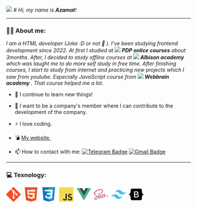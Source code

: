 <img src='https://grupneoci.com/images/articles/informatica.jpg'>
# <i>Hi, my name is <b>Azamat</b>!</i>

---

### :man_technologist: About me:

<i>I am a HTML developer (Joke :D or not 🤔 ). I've been studying frontend development since 2022. At first I studied at <img src="https://sun6-20.userapi.com/s/v1/ig1/uOg09NPqFufjC9tmSr__jFaOzGSRDBHBenKttdPqEYkJk3s4KSTHf-RqwnvkovAqGeSWUM57.jpg?size=598x598&quality=96&crop=21,21,598,598&ava=1" width="15px"><b> PDP onlice courses</b> about 3months. After, I decided to study offline courses at  <img src="https://yt3.googleusercontent.com/Xco62rK8f2a1GaXJw1h7D_Ub7zIECmgYz4LtMf5EIAGWkf4hNhc4enbZ9imBr9R4ffXJVSBvnw=s900-c-k-c0x00ffffff-no-rj" width="15px"><b> Albison academy</b> which was taught me to do more self study in free time. 
After finishing courses, I start to study from internet and practicing new projects which I saw from youtube. Especially JavaScript course from <img src="https://yt3.googleusercontent.com/0MxhUKXGNo28gyw5Yl5GS4CBKEOlgV-E_yoTRfBHkDaZEcf2f-SM7uEB83dIeSzl-oy9tTO6DQ=s900-c-k-c0x00ffffff-no-rj" width="15px"><b> Webbrain academy </b>. That course helped me a lot. </i> 

- :telescope: I continue to learn new things!

- :seedling: I want to be a company's member where I can contribute to the development of the company. 

- :zap: I love coding.

- :bomb: <a href='https://portfolio-frontend-azamat.netlify.app'>My website.</a> 

- :mailbox: How to contact with me: [![Telegram Badge](https://img.shields.io/badge/-Telegram-blue?style=flat&logo=Telegram&logoColor=white)](https://t.me/nexto_0) [![Gmail Badge](https://img.shields.io/badge/-Gmail-red?style=flat&logo=Gmail&logoColor=white)](mailto:creativeaah@gmail.com)

---

### 💻 Texnology:

<div>
  <img src="https://github.com/devicons/devicon/blob/master/icons/git/git-original.svg" title="git" alt="git" width="40" height="40"/>&nbsp
  <img src="https://github.com/devicons/devicon/blob/master/icons/html5/html5-original.svg" title="html5" alt="html5" width="40" height="40"/>&nbsp
  <img src="https://github.com/devicons/devicon/blob/master/icons/css3/css3-original.svg" title="css" alt="css" width="40" height="40"/>&nbsp
  <img src="https://github.com/devicons/devicon/blob/master/icons/javascript/javascript-original.svg" title="javascript" alt="javascript" width="40" height="40"/>&nbsp
  <img src="https://github.com/devicons/devicon/blob/master/icons/vuejs/vuejs-original.svg" title="vuejs" alt="vuejs" width="40" height="40"/>&nbsp
  <img src="https://github.com/devicons/devicon/blob/master/icons/sass/sass-original.svg" title="sass" alt="sass" width="40" height="40"/>&nbsp
  <img src="https://github.com/devicons/devicon/blob/master/icons/tailwindcss/tailwindcss-plain.svg" title="tailwindcss" alt="tailwindcss" width="40" height="40"/>&nbsp
  <img src="https://github.com/devicons/devicon/blob/master/icons/bootstrap/bootstrap-plain.svg" title="bootstrap" alt="bootstrap" width="40" height="40"/>&nbsp
</div>

